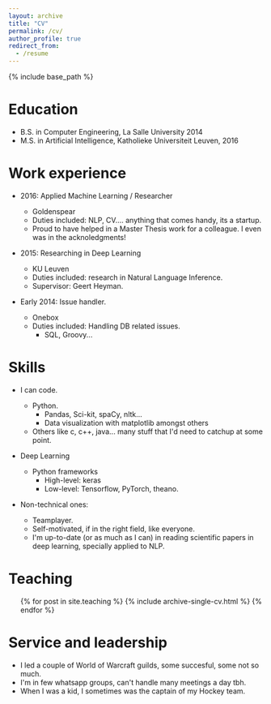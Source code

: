```yaml
---
layout: archive
title: "CV"
permalink: /cv/
author_profile: true
redirect_from:
  - /resume
---
```


{% include base_path %}

Education
======
* B.S. in Computer Engineering, La Salle University 2014
* M.S. in Artificial Intelligence, Katholieke Universiteit Leuven, 2016

Work experience
======
* 2016: Applied Machine Learning / Researcher
  * Goldenspear
  * Duties included: NLP, CV.... anything that comes handy, its a startup.
  * Proud to have helped in a Master Thesis work for a colleague. I even was in the acknoledgments! 

* 2015: Researching in Deep Learning
  * KU Leuven
  * Duties included: research in Natural Language Inference.
  * Supervisor: Geert Heyman.

* Early 2014: Issue handler.
  * Onebox
  * Duties included: Handling DB related issues.
    * SQL, Groovy...
  
Skills
======
* I can code.
  * Python.
    * Pandas, Sci-kit, spaCy, nltk...
    * Data visualization with matplotlib amongst others
  * Others like c, c++, java... many stuff that I'd need to catchup at some point.
  
* Deep Learning
  * Python frameworks
    * High-level: keras
    * Low-level: Tensorflow, PyTorch, theano.

* Non-technical ones:
  * Teamplayer. 
  * Self-motivated, if in the right field, like everyone. 
  * I'm up-to-date (or as much as I can) in reading scientific papers in deep learning, specially applied to NLP.
  
Teaching
======
  <ul>{% for post in site.teaching %}
    {% include archive-single-cv.html %}
  {% endfor %}</ul>
  
Service and leadership
======
* I led a couple of World of Warcraft guilds, some succesful, some not so much.
* I'm in few whatsapp groups, can't handle many meetings a day tbh.
* When I was a kid, I sometimes was the captain of my Hockey team. 
